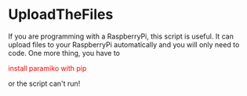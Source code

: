 # UploadTheFiles
If you are programming with a RaspberryPi, this script is useful. It can upload files to your RaspberryPi automatically and you will only need to code.
One more thing, you have to <p style="color:red">install paramiko with pip</p> or the script can't run!
